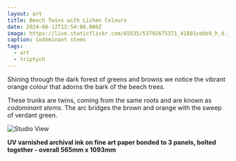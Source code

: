 ```yaml
---
layout: art
title: Beech Twins with Lichen Colours
date: 2024-06-12T12:54:00.000Z
image: https://live.staticflickr.com/65535/53792675371_41801cebb9_h_d.jpg
caption: Codominant stems
tags:
  - art
  - triptych
---
```

Shining through the dark forest of greens and browns we notice the vibrant orange colour that adorns the bark of the beech trees.

These trunks are twins, coming from the same roots and are known as *codominant stems*. The arc bridges the brown and orange with the sweep of verdant green.

![Studio View](https://live.staticflickr.com/65535/53791721662_e5f1e52f4d_h_d.jpg "Studio View")

**UV varnished archival ink on fine art paper bonded to 3 panels, bolted together - overall 565mm x 1093mm**
